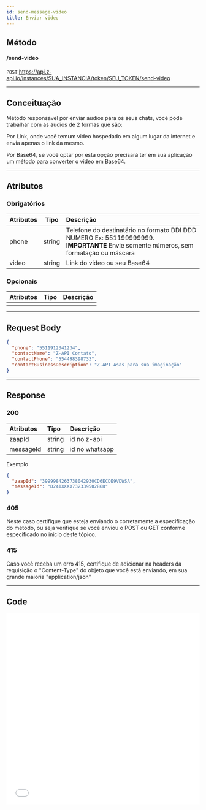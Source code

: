 ```yaml
---
id: send-message-video
title: Enviar video
---
```


## Método

#### /send-video

`POST` https://api.z-api.io/instances/SUA_INSTANCIA/token/SEU_TOKEN/send-video

---

## Conceituação

Método responsavel por enviar audios para os seus chats, você pode trabalhar com as audios de 2 formas que são:

Por Link, onde você temum video hospedado em algum lugar da internet e envia apenas o link da mesmo.

Por Base64, se você optar por esta opção precisará ter em sua aplicação um método para converter o video em Base64.

---

## Atributos

### Obrigatórios

| Atributos | Tipo | Descrição |
| :-- | :-: | :-- |
| phone | string | Telefone do destinatário no formato DDI DDD NUMERO Ex: 551199999999. **IMPORTANTE** Envie somente números, sem formatação ou máscara |
| video | string | Link do video ou seu Base64 |

### Opcionais

| Atributos | Tipo | Descrição |
| :-------- | :--: | :-------- |
|           |      |           |

---

## Request Body

```json
{
  "phone": "5511912341234",
  "contactName": "Z-API Contato",
  "contactPhone": "554498398733",
  "contactBusinessDescription": "Z-API Asas para sua imaginação"
}
```

---

## Response

### 200

| Atributos | Tipo   | Descrição      |
| :-------- | :----- | :------------- |
| zaapId    | string | id no z-api    |
| messageId | string | id no whatsapp |

Exemplo

```json
{
  "zaapId": "3999984263738042930CD6ECDE9VDWSA",
  "messageId": "D241XXXX732339502B68"
}
```

### 405

Neste caso certifique que esteja enviando o corretamente a especificação do método, ou seja verifique se você enviou o POST ou GET conforme especificado no inicio deste tópico.

### 415

Caso você receba um erro 415, certifique de adicionar na headers da requisição o "Content-Type" do objeto que você está enviando, em sua grande maioria "application/json"

---

## Code

<iframe src="//api.apiembed.com/?source=https://raw.githubusercontent.com/Z-API/z-api-docs/main/json-examples/send-video.json&targets=all" frameborder="0" scrolling="no" width="100%" height="500px" seamless></iframe>
